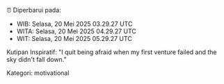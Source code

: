 ⏰ Diperbarui pada:
- WIB: Selasa, 20 Mei 2025 03.29.27 UTC
- WITA: Selasa, 20 Mei 2025 04.29.27 UTC
- WIT: Selasa, 20 Mei 2025 05.29.27 UTC

Kutipan Inspiratif:
"I quit being afraid when my first venture failed and the sky didn't fall down."


Kategori: motivational

